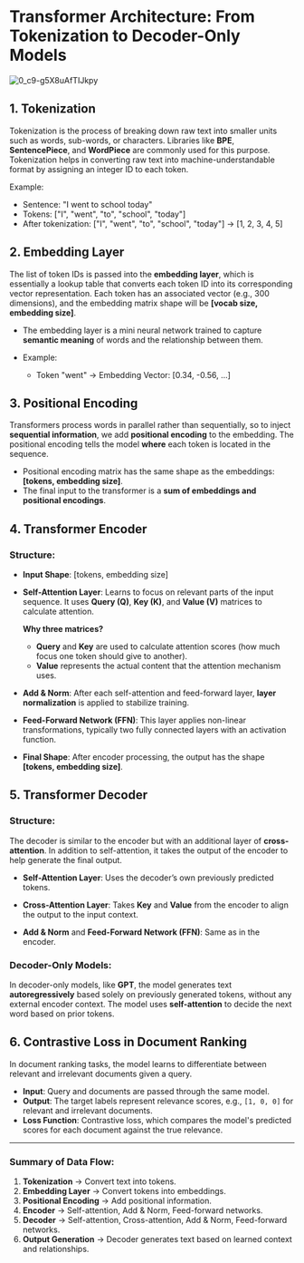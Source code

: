 
# Transformer Architecture: From Tokenization to Decoder-Only Models

![0_c9-g5X8uAfTIJkpy](https://github.com/user-attachments/assets/bd52022f-a6f5-4e7f-a099-27aec980f14b)

## 1. **Tokenization**
Tokenization is the process of breaking down raw text into smaller units such as words, sub-words, or characters. Libraries like **BPE**, **SentencePiece**, and **WordPiece** are commonly used for this purpose. Tokenization helps in converting raw text into machine-understandable format by assigning an integer ID to each token.

Example:
- Sentence: "I went to school today"
- Tokens: ["I", "went", "to", "school", "today"]
- After tokenization: ["I", "went", "to", "school", "today"] → [1, 2, 3, 4, 5]

## 2. **Embedding Layer**
The list of token IDs is passed into the **embedding layer**, which is essentially a lookup table that converts each token ID into its corresponding vector representation. Each token has an associated vector (e.g., 300 dimensions), and the embedding matrix shape will be **[vocab size, embedding size]**.

- The embedding layer is a mini neural network trained to capture **semantic meaning** of words and the relationship between them.

- Example: 
  - Token "went" → Embedding Vector: [0.34, -0.56, ...]

## 3. **Positional Encoding**
Transformers process words in parallel rather than sequentially, so to inject **sequential information**, we add **positional encoding** to the embedding. The positional encoding tells the model **where** each token is located in the sequence.

- Positional encoding matrix has the same shape as the embeddings: **[tokens, embedding size]**.
- The final input to the transformer is a **sum of embeddings and positional encodings**.

## 4. **Transformer Encoder**

### Structure:
- **Input Shape**: [tokens, embedding size]
- **Self-Attention Layer**: Learns to focus on relevant parts of the input sequence. It uses **Query (Q)**, **Key (K)**, and **Value (V)** matrices to calculate attention.
  
  **Why three matrices?**  
  - **Query** and **Key** are used to calculate attention scores (how much focus one token should give to another).  
  - **Value** represents the actual content that the attention mechanism uses.

- **Add & Norm**: After each self-attention and feed-forward layer, **layer normalization** is applied to stabilize training.

- **Feed-Forward Network (FFN)**: This layer applies non-linear transformations, typically two fully connected layers with an activation function.

- **Final Shape**: After encoder processing, the output has the shape **[tokens, embedding size]**.

## 5. **Transformer Decoder**

### Structure:
The decoder is similar to the encoder but with an additional layer of **cross-attention**. In addition to self-attention, it takes the output of the encoder to help generate the final output.

- **Self-Attention Layer**: Uses the decoder’s own previously predicted tokens.
- **Cross-Attention Layer**: Takes **Key** and **Value** from the encoder to align the output to the input context.

- **Add & Norm** and **Feed-Forward Network (FFN)**: Same as in the encoder.

### Decoder-Only Models:
In decoder-only models, like **GPT**, the model generates text **autoregressively** based solely on previously generated tokens, without any external encoder context. The model uses **self-attention** to decide the next word based on prior tokens.

## 6. **Contrastive Loss in Document Ranking**

In document ranking tasks, the model learns to differentiate between relevant and irrelevant documents given a query.
 
- **Input**: Query and documents are passed through the same model.
- **Output**: The target labels represent relevance scores, e.g., `[1, 0, 0]` for relevant and irrelevant documents.
- **Loss Function**: Contrastive loss, which compares the model's predicted scores for each document against the true relevance.
---

### Summary of Data Flow:

1. **Tokenization** → Convert text into tokens.
2. **Embedding Layer** → Convert tokens into embeddings.
3. **Positional Encoding** → Add positional information.
4. **Encoder** → Self-attention, Add & Norm, Feed-forward networks.
5. **Decoder** → Self-attention, Cross-attention, Add & Norm, Feed-forward networks.
6. **Output Generation** → Decoder generates text based on learned context and relationships.
